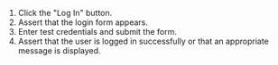 1. Click the "Log In" button.
2. Assert that the login form appears.
3. Enter test credentials and submit the form.
4. Assert that the user is logged in successfully or that an appropriate message is displayed.